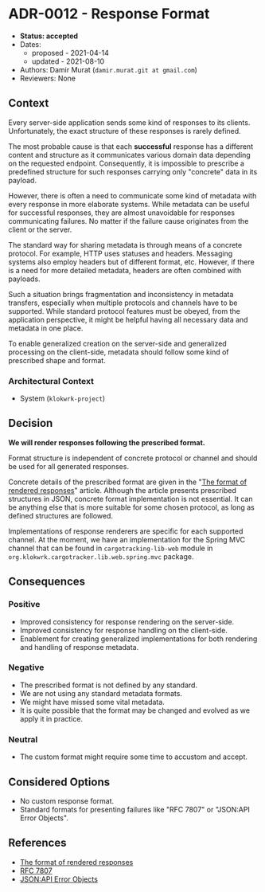 # ADR-0012 - Response Format
* **Status: accepted**
* Dates:
  - proposed - 2021-04-14
  - updated - 2021-08-10
* Authors: Damir Murat (`damir.murat.git at gmail.com`)
* Reviewers: None

## Context
Every server-side application sends some kind of responses to its clients. Unfortunately, the exact structure of these responses is rarely defined.

The most probable cause is that each **successful** response has a different content and structure as it communicates various domain data depending on the requested endpoint. Consequently, it is
impossible to prescribe a predefined structure for such responses carrying only "concrete" data in its payload.

However, there is often a need to communicate some kind of metadata with every response in more elaborate systems. While metadata can be useful for successful responses, they are almost unavoidable
for responses communicating failures. No matter if the failure cause originates from the client or the server.

The standard way for sharing metadata is through means of a concrete protocol. For example, HTTP uses statuses and headers. Messaging systems also employ headers but of different format, etc.
However, if there is a need for more detailed metadata, headers are often combined with payloads.

Such a situation brings fragmentation and inconsistency in metadata transfers, especially when multiple protocols and channels have to be supported. While standard protocol features must be obeyed,
from the application perspective, it might be helpful having all necessary data and metadata in one place.

To enable generalized creation on the server-side and generalized processing on the client-side, metadata should follow some kind of prescribed shape and format.

### Architectural Context
* System (`klokwrk-project`)

## Decision
**We will render responses following the prescribed format.**

Format structure is independent of concrete protocol or channel and should be used for all generated responses.

Concrete details of the prescribed format are given in the "[The format of rendered responses](../../article/response-format/responseFormat.md)" article. Although the article presents prescribed
structures in JSON, concrete format implementation is not essential. It can be anything else that is more suitable for some chosen protocol, as long as defined structures are followed.

Implementations of response renderers are specific for each supported channel. At the moment, we have an implementation for the Spring MVC channel that can be found in `cargotracking-lib-web` module
in `org.klokwrk.cargotracker.lib.web.spring.mvc` package.

## Consequences
### Positive
- Improved consistency for response rendering on the server-side.
- Improved consistency for response handling on the client-side.
- Enablement for creating generalized implementations for both rendering and handling of response metadata.

### Negative
- The prescribed format is not defined by any standard.
- We are not using any standard metadata formats.
- We might have missed some vital metadata.
- It is quite possible that the format may be changed and evolved as we apply it in practice.

### Neutral
- The custom format might require some time to accustom and accept.

## Considered Options
- No custom response format.
- Standard formats for presenting failures like "RFC 7807" or "JSON:API Error Objects".

## References
- [The format of rendered responses](../../article/response-format/responseFormat.md)
- [RFC 7807](https://tools.ietf.org/html/rfc7807)
- [JSON:API Error Objects](https://jsonapi.org/format/#errors)
